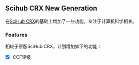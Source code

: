 ## Scihub CRX New Generation

在[SciHub CRX](https://www.hezibuluo.com/158935.html)的基础上增加了一些功能，专注于计算机科学相关。

### Features

相较于原版SciHub CRX，计划增加如下的功能：

-[x] CCF评级
